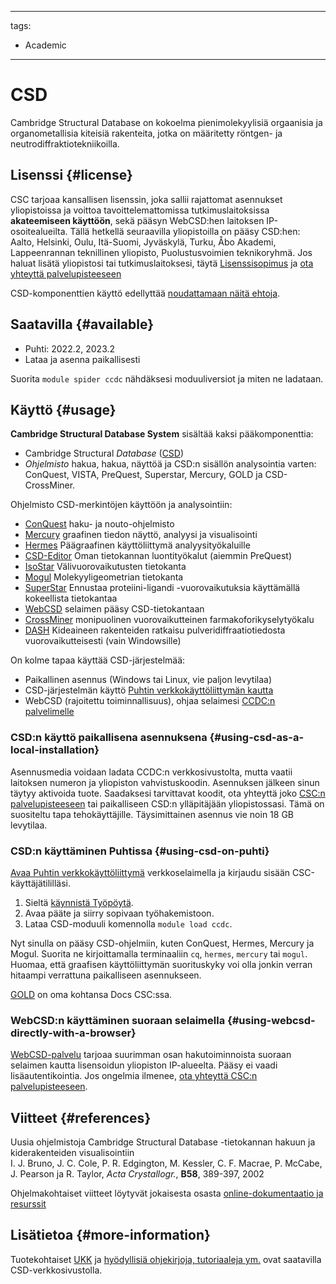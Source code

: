 
---
tags:
  - Academic
---

# CSD

Cambridge Structural Database on kokoelma pienimolekyylisiä orgaanisia
ja organometallisia kiteisiä rakenteita, jotka on määritetty röntgen- ja
neutrodiffraktiotekniikoilla.

## Lisenssi {#license}

CSC tarjoaa kansallisen lisenssin, joka sallii rajattomat asennukset yliopistoissa
ja voittoa tavoittelemattomissa tutkimuslaitoksissa **akateemiseen käyttöön**, sekä
pääsyn WebCSD:hen laitoksen IP-osoitealueilta. Tällä hetkellä
seuraavilla yliopistoilla on pääsy CSD:hen: Aalto, Helsinki, Oulu,
Itä-Suomi, Jyväskylä, Turku, Åbo Akademi, Lappeenrannan teknillinen
yliopisto, Puolustusvoimien teknikoryhmä. Jos haluat lisätä
yliopistosi tai tutkimuslaitoksesi, täytä
[Lisenssisopimus](../img/CSDLicenseAgreementTemplateNAC.pdf) ja
[ota yhteyttä palvelupisteeseen](../support/contact.md)

CSD-komponenttien käyttö edellyttää 
[noudattamaan näitä ehtoja](../img/CSDLicenseAgreementTemplateNAC.pdf).

## Saatavilla {#available}

- Puhti: 2022.2, 2023.2
- Lataa ja asenna paikallisesti

Suorita `module spider ccdc` nähdäksesi moduuliversiot ja miten ne
ladataan.

## Käyttö {#usage}

**Cambridge Structural Database System** sisältää kaksi pääkomponenttia:

- Cambridge Structural *Database* ([CSD])
- *Ohjelmisto* hakua, hakua, näyttöä ja CSD:n sisällön analysointia varten: ConQuest, VISTA, PreQuest, Superstar, Mercury, GOLD ja CSD-CrossMiner.

Ohjelmisto CSD-merkintöjen käyttöön ja analysointiin:

- [ConQuest] haku- ja nouto-ohjelmisto
- [Mercury] graafinen tiedon näyttö, analyysi ja visualisointi
- [Hermes] Päägraafinen käyttöliittymä analyysityökaluille
- [CSD-Editor] Oman tietokannan luontityökalut (aiemmin PreQuest)
- [IsoStar] Välivuorovaikutusten tietokanta
- [Mogul] Molekyyligeometrian tietokanta
- [SuperStar] Ennustaa proteiini-ligandi -vuorovaikutuksia käyttämällä kokeellista tietokantaa
- [WebCSD] selaimen pääsy CSD-tietokantaan
- [CrossMiner] monipuolinen vuorovaikutteinen farmakoforikyselytyökalu
- [DASH] Kideaineen rakenteiden ratkaisu pulveridiffraatiotiedosta vuorovaikut­teisesti (vain Windowsille)

On kolme tapaa käyttää CSD-järjestelmää:

- Paikallinen asennus (Windows tai Linux, vie paljon levytilaa)
- CSD-järjestelmän käyttö [Puhtin verkkokäyttöliittymän kautta](../computing/webinterface/index.md)
- WebCSD (rajoitettu toiminnallisuus), ohjaa selaimesi
  [CCDC:n palvelimelle](http://webcsd.ccdc.cam.ac.uk/)

### CSD:n käyttö paikallisena asennuksena {#using-csd-as-a-local-installation}

Asennusmedia voidaan ladata CCDC:n verkkosivustolta, mutta
vaatii laitoksen numeron ja yliopiston vahvistuskoodin. Asennuksen
jälkeen sinun täytyy aktivoida tuote. Saadaksesi tarvittavat
koodit, ota yhteyttä joko [CSC:n palvelupisteeseen](../support/contact.md)
tai paikalliseen CSD:n ylläpitäjään yliopistossasi. Tämä on suositeltu
tapa tehokäyttäjille. Täysimittainen asennus vie noin 18 GB 
levytilaa.

### CSD:n käyttäminen Puhtissa {#using-csd-on-puhti}

[Avaa Puhtin verkkokäyttöliittymä](https://puhti.csc.fi/) verkkoselaimella ja kirjaudu
sisään CSC-käyttäjätililläsi.

1. Sieltä [käynnistä Työpöytä](../computing/webinterface/desktop.md#launching).
2. Avaa pääte ja siirry sopivaan työhakemistoon.
3. Lataa CSD-moduuli komennolla `module load ccdc`.

Nyt sinulla on pääsy CSD-ohjelmiin, kuten ConQuest, Hermes, Mercury ja Mogul. Suorita ne
kirjoittamalla terminaaliin `cq`, `hermes`, `mercury` tai `mogul`. Huomaa, että
graafisen käyttöliittymän suorituskyky voi olla jonkin verran hitaampi verrattuna paikalliseen asennukseen.

[GOLD](gold.md) on oma kohtansa Docs CSC:ssa.

### WebCSD:n käyttäminen suoraan selaimella {#using-webcsd-directly-with-a-browser}

[WebCSD-palvelu](https://www.ccdc.cam.ac.uk/structures) 
tarjoaa suurimman osan hakutoiminnoista suoraan selaimen kautta
lisensoidun yliopiston IP-alueelta. Pääsy ei vaadi
lisäautentikointia. Jos ongelmia ilmenee, [ota yhteyttä CSC:n
palvelupisteeseen](../support/contact.md).

## Viitteet {#references}

Uusia ohjelmistoja Cambridge Structural Database -tietokannan hakuun ja
kiderakenteiden visualisointiin  
I. J. Bruno, J. C. Cole, P. R. Edgington, M. Kessler, C. F. Macrae, P.
McCabe, J. Pearson ja R. Taylor, *Acta Crystallogr.*, **B58**, 389-397,
2002

Ohjelmakohtaiset viitteet löytyvät jokaisesta osasta 
[online-dokumentaatio ja resurssit](https://www.ccdc.cam.ac.uk/support-and-resources/ccdcresources/)

## Lisätietoa {#more-information}

Tuotekohtaiset [UKK](https://www.ccdc.cam.ac.uk/support-and-resources/Support/search?c=Product+Reference) ja 
[hyödyllisiä ohjekirjoja, tutoriaaleja ym.](https://www.ccdc.cam.ac.uk/support-and-resources) ovat saatavilla CSD-verkkosivustolla.

  [CSD]: https://www.ccdc.cam.ac.uk/solutions/software/csd/
  [Lisenssisopimus]: https://research.csc.fi/documents/48467/73370/CCDC+License+Agreement+Template.pdf/bea49ea1-a6ee-4e7e-94d3-9b7ef8e3a361
  [ConQuest]: https://www.ccdc.cam.ac.uk/solutions/software/conquest/
  [Mercury]: https://www.ccdc.cam.ac.uk/solutions/software/mercury/
  [Hermes]: https://www.ccdc.cam.ac.uk/solutions/software/hermes/
  [CSD-Editor]: https://www.ccdc.cam.ac.uk/solutions/software/csd-editor/
  [IsoStar]: https://www.ccdc.cam.ac.uk/solutions/software/isostar/
  [Mogul]: https://www.ccdc.cam.ac.uk/solutions/software/mogul/
  [SuperStar]: https://www.ccdc.cam.ac.uk/solutions/software/superstar/
  [WebCSD]: https://www.ccdc.cam.ac.uk/solutions/software/webcsd/
  [CrossMiner]: https://www.ccdc.cam.ac.uk/solutions/software/csd-crossminer/
  [DASH]: https://www.ccdc.cam.ac.uk/open-source-products/dash-software/

